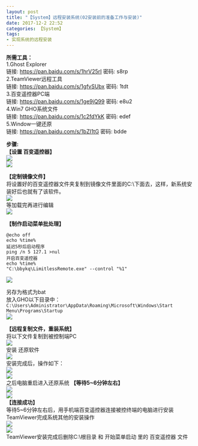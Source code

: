 ```yaml
---
layout: post
title: "【System】远程安装系统(02安装前的准备工作与安装)"
date: 2017-12-2 22:52
categories: 【System】
tags:
- 实现系统的远程安装
---
```

**所需工具：**  
1.Ghost Explorer  
链接: <https://pan.baidu.com/s/1hrV25rI> 密码: s8rp  
2.TeamViewer远程工具  
链接: <https://pan.baidu.com/s/1gfvSUbx> 密码: 1tdt  
3.百变遥控器PC端  
链接: <https://pan.baidu.com/s/1ge9jQ99> 密码: e8u2  
4.Win7 GHO系统文件  
链接: <https://pan.baidu.com/s/1c2fdYkK> 密码: edef  
5.Window一键还原  
链接: <https://pan.baidu.com/s/1bZI1tG> 密码: bdde  

**步骤:**  
**【设置 百变遥控器】**  
![](http://a4.qpic.cn/psb?/57f6398e-db93-428d-8871-6d2527ad188f/YEZ20Z3dZDyl2zqxPUFLdUamp8w8txwr9eu79bmlrWs!/b/dPMAAAAAAAAA&ek=1&kp=1&pt=0&bo=KgJLAQAAAAADEFc!&tl=1&su=063771729&tm=1553263200&sce=0-12-12&rf=2-9)  
![](http://a3.qpic.cn/psb?/57f6398e-db93-428d-8871-6d2527ad188f/IjIlmq13aMHhjd0fJkNYRf.H22w3LRYNEHnIzV4wg9A!/b/dPIAAAAAAAAA&ek=1&kp=1&pt=0&bo=KgJMAQAAAAADEFA!&tl=1&su=0213600609&tm=1553263200&sce=0-12-12&rf=2-9)  

**【定制镜像文件】**  
将设置好的百变遥控器文件夹复制到镜像文件里面的C:\下面去，这样，新系统安装好后也就有了该软件。  
![](http://a4.qpic.cn/psb?/57f6398e-db93-428d-8871-6d2527ad188f/XjVm11MvKvT*A4CzRVfVkK33JaXISSHmFzLtB8aYjrU!/b/dPMAAAAAAAAA&ek=1&kp=1&pt=0&bo=KgI8AQAAAAADECA!&tl=1&su=0131046561&tm=1553263200&sce=0-12-12&rf=2-9)  
等加载完再进行编辑  
![](http://a3.qpic.cn/psb?/57f6398e-db93-428d-8871-6d2527ad188f/50UIefq88dZxkqm55rY9y0she12EDG8Hj6onOjmd1sc!/b/dPIAAAAAAAAA&ek=1&kp=1&pt=0&bo=KgI6AQAAAAADECY!&tl=1&su=085914353&tm=1553263200&sce=0-12-12&rf=2-9)  

**【制作启动菜单批处理】**  

```
@echo off
echo %time%
延迟5秒后启动程序
ping /n 5 127.1 >nul
开启百变遥控器
echo %time%
"C:\bbykq\LimitlessRemote.exe" --control "%1"
```

![](http://a4.qpic.cn/psb?/57f6398e-db93-428d-8871-6d2527ad188f/oSBFOXSRSoVJ20xvBM8LakaiD8TLyWD42sAYgtE*fIQ!/b/dFsBAAAAAAAA&ek=1&kp=1&pt=0&bo=vQHrAAAAAAADEGI!&tl=1&su=046426001&tm=1553263200&sce=0-12-12&rf=2-9)  

另存为格式为bat  
放入GHO以下目录中：  
`C:\Users\Administrator\AppData\Roaming\Microsoft\Windows\Start Menu\Programs\Startup`  
![](http://a3.qpic.cn/psb?/57f6398e-db93-428d-8871-6d2527ad188f/oFIKvgjhnSBzDaFMMxI*kFpAXrkZDz2LHYFILww5TdY!/b/dPIAAAAAAAAA&ek=1&kp=1&pt=0&bo=KgI7AQAAAAADECc!&tl=1&su=013343121&tm=1553263200&sce=0-12-12&rf=2-9)  

**【远程复制文件，重装系统】**  
将以下文件复制到被控制端PC  
![](http://a3.qpic.cn/psb?/57f6398e-db93-428d-8871-6d2527ad188f/G5BebwrbP9kkENpyRfipe.Af4LZ6PcTlsKVY4cD77XA!/b/dPIAAAAAAAAA&ek=1&kp=1&pt=0&bo=KQKyAQAAAAADEK0!&tl=1&su=0137058593&tm=1553263200&sce=0-12-12&rf=2-9)  
安装 还原软件  
![](http://a4.qpic.cn/psb?/57f6398e-db93-428d-8871-6d2527ad188f/xyfwzYPNDNlOgX5xy.IFWbUwWZigKkxroFgkOAcLPMk!/b/dPMAAAAAAAAA&ek=1&kp=1&pt=0&bo=KQKyAQAAAAADIJ0!&tl=1&su=033701009&tm=1553263200&sce=0-12-12&rf=2-9)  
安装完成后，操作如下：  
![](http://a4.qpic.cn/psb?/57f6398e-db93-428d-8871-6d2527ad188f/soWjAaiOBIgLbLI.f6RaPnHor4qbsn08ES0y.DVpFJk!/b/dPMAAAAAAAAA&ek=1&kp=1&pt=0&bo=KgKyAQAAAAADIJ4!&tl=1&su=026988817&tm=1553263200&sce=0-12-12&rf=2-9)  
![](http://a4.qpic.cn/psb?/57f6398e-db93-428d-8871-6d2527ad188f/G41W4yRcoF1LrgYUHJHqmU.PRq.odiWs.gb63qod6cs!/b/dPMAAAAAAAAA&ek=1&kp=1&pt=0&bo=KgK4AQAAAAADIJQ!&tl=1&su=0222854881&tm=1553263200&sce=0-12-12&rf=2-9)  
之后电脑重启进入还原系统
**【等待5~6分钟左右】**  
![](http://a3.qpic.cn/psb?/57f6398e-db93-428d-8871-6d2527ad188f/cI3HRIkTppYz2p8akI9gHMK0WVLL3f*xbReCw1E6gkE!/b/dPIAAAAAAAAA&ek=1&kp=1&pt=0&bo=KgK4AQAAAAADIJQ!&tl=1&su=068500833&tm=1553263200&sce=0-12-12&rf=2-9)  
![](http://a3.qpic.cn/psb?/57f6398e-db93-428d-8871-6d2527ad188f/qsux4T95z0PdH0I4hFJU*1.4P8lBgjnG40AgoV.Q.NU!/b/dPIAAAAAAAAA&ek=1&kp=1&pt=0&bo=KgJxAQAAAAADIF0!&tl=1&su=0143103489&tm=1553263200&sce=0-12-12&rf=2-9)  
**【连接成功】**  
等待5~6分钟左右后，用手机端百变遥控器连接被控终端的电脑进行安装TeamViewer完成系统其他的安装操作  
![](http://a4.qpic.cn/psb?/57f6398e-db93-428d-8871-6d2527ad188f/PCUtOgvL.pMlzzob.ovoWjCbjN5e2*FkOh0Hmm2FdKo!/b/dPMAAAAAAAAA&ek=1&kp=1&pt=0&bo=KQI4AQAAAAADECc!&tl=1&su=010000513&tm=1553263200&sce=0-12-12&rf=2-9)  
![](http://a4.qpic.cn/psb?/57f6398e-db93-428d-8871-6d2527ad188f/7prjCCsEWM.aQoa2Xhs*wYR.VWkBf87n0bT3HxWho9g!/b/dPMAAAAAAAAA&ek=1&kp=1&pt=0&bo=KgKzAQAAAAADEK8!&tl=1&su=081546881&tm=1553263200&sce=0-12-12&rf=2-9)  
TeamViewer安装完成后删除C:\根目录 和 开始菜单启动 里的 百变遥控器 文件